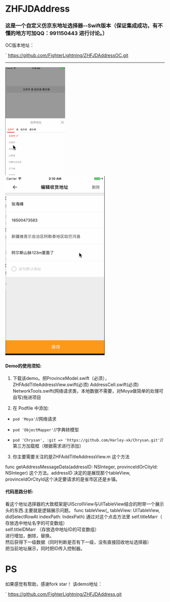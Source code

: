 # ZHFJDAddress
### 这是一个自定义仿京东地址选择器--Swift版本（保证集成成功，有不懂的地方可加QQ：991150443 进行讨论。）
OC版本地址：

`
https://github.com/FighterLightning/ZHFJDAddressOC.git

---


 
 ![](./仿京东地址选择/1.gif)     ![](./仿京东地址选择/2.gif)



#### Demo的使用须知:
 1. 下载该demo。把ProvinceModel.swift（必须），ZHFAddTitleAddressView.swift(必须) AddressCell.swift(必须) NetworkTools.swift(网络请求类，本地数据不需要，对Moya做简单的处理可自写)拖进项目

 2. 在 Podfile 中添加:
 * `pod 'Moya'`//网络请求
 
 * `pod 'ObjectMapper'`//字典转模型

 * `pod 'Chrysan', :git => 'https://github.com/Harley-xk/Chrysan.git'`//第三方加载框（根据需求进行添加）
 	
3. 你主要需要关注的是ZHFAddTitleAddressView.m 这个方法

 func getAddressMessageData(addressID: NSInteger, provinceIdOrCityId: NSInteger)
这个方法。addressID 决定的是展现那个tableView,  provinceIdOrCityId这个决定要请求的是省市区还是乡镇。

#### 代码思路分析:
看这个地址选择器的大致框架是UIScrollView与UITableView结合的附带一个展示头的东西.主要就是逻辑展示问题。
 func tableView(_ tableView: UITableView, didSelectRowAt indexPath: IndexPath)
通过对这个点击方法里 self.titleMarr（ 存放选中地址名字的可变数组）  
 self.titleIDMarr （存放选中地址ID的可变数组）  
 进行增加，删除，替换。    
然后获得下一级数据（同时判断是否有下一级，没有直接回收地址选择器）  
把当前地址展示，同时把ID传入控制器。  
 
# PS

 如果感觉有帮助，感谢fork star！
 该demo地址：
 
 `
 https://github.com/FighterLightning/ZHFJDAddress.git
